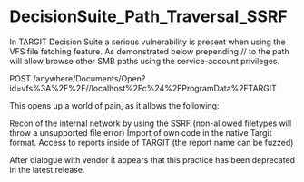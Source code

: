 # DecisionSuite_Path_Traversal_SSRF

In TARGIT Decision Suite a serious vulnerability is present when using the VFS file fetching feature.
As demonstrated below prepending // to the path will allow browse other SMB paths using the service-account privileges.

POST /anywhere/Documents/Open?id=vfs%3A%2F%2F//localhost%2Fc%24%2FProgramData%2FTARGIT

This opens up a world of pain, as it allows the following:

Recon of the internal network by using the SSRF (non-allowed filetypes will throw a unsupported file error) 
Import of own code in the native Targit format.
Access to reports inside of TARGIT (the report name can be fuzzed)

After dialogue with vendor it appears that this practice has been deprecated in the latest release. 
